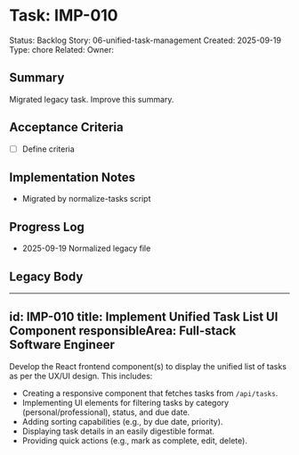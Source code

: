 # Task: IMP-010
Status: Backlog
Story: 06-unified-task-management
Created: 2025-09-19
Type: chore
Related:
Owner:

## Summary
Migrated legacy task. Improve this summary.

## Acceptance Criteria
- [ ] Define criteria

## Implementation Notes
- Migrated by normalize-tasks script

## Progress Log
- 2025-09-19 Normalized legacy file

## Legacy Body

---
id: IMP-010
title: Implement Unified Task List UI Component
responsibleArea: Full-stack Software Engineer
---
Develop the React frontend component(s) to display the unified list of tasks as per the UX/UI design. This includes:
*   Creating a responsive component that fetches tasks from `/api/tasks`.
*   Implementing UI elements for filtering tasks by category (personal/professional), status, and due date.
*   Adding sorting capabilities (e.g., by due date, priority).
*   Displaying task details in an easily digestible format.
*   Providing quick actions (e.g., mark as complete, edit, delete).

